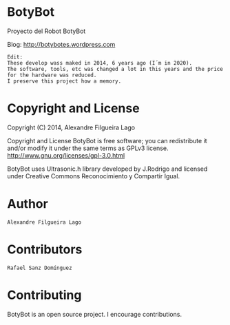 BotyBot
=======

Proyecto del Robot BotyBot

Blog: http://botybotes.wordpress.com

    Edit:
    These develop wass maked in 2014, 6 years ago (I´m in 2020).
    The software, tools, etc was changed a lot in this years and the price for the hardware was reduced.
    I preserve this project how a memory.


Copyright and License
=====================

Copyright (C) 2014, Alexandre Filgueira Lago

Copyright and License BotyBot is free software; you can redistribute it and/or modify it under the same terms as GPLv3 license. http://www.gnu.org/licenses/gpl-3.0.html

BotyBot uses Ultrasonic.h library developed by J.Rodrigo and licensed under Creative Commons Reconocimiento y Compartir Igual.

Author
======

    Alexandre Filgueira Lago

Contributors
============

    Rafael Sanz Domínguez

Contributing
============

BotyBot is an open source project. I encourage contributions.


